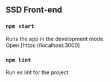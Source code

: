 ## SSD Front-end

### `npm start`

Runs the app in the development mode.\
Open [https://localhost:3000]

### `npm lint`

Run es lint for the project



